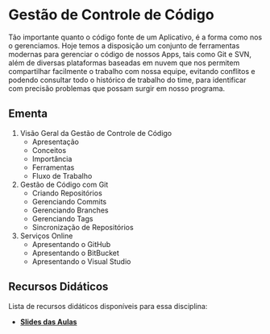 # Gestão de Controle de Código
Tão importante quanto o código fonte de um Aplicativo, é a forma como nos o gerenciamos. Hoje temos a disposição um conjunto de ferramentas modernas para gerenciar o código de nossos Apps, tais como Git e SVN, além de diversas plataformas baseadas em nuvem que nos permitem compartilhar facilmente o trabalho com nossa equipe, evitando conflitos e podendo consultar todo o histórico de trabalho do time, para identificar com precisão problemas que possam surgir em nosso programa.

## Ementa
1.	Visão Geral da Gestão de Controle de Código
    * Apresentação
    * Conceitos
    * Importância
    * Ferramentas
    * Fluxo de Trabalho
2.	Gestão de Código com Git
    * Criando Repositórios
    * Gerenciando Commits
    * Gerenciando Branches
    * Gerenciando Tags
    * Sincronização de Repositórios
3.	Serviços Online
    * Apresentando o GitHub
    * Apresentando o BitBucket
    * Apresentando o Visual Studio

## Recursos Didáticos
Lista de recursos didáticos disponíveis para essa disciplina:

* [**Slides das Aulas**](SLIDES%20-%20Gestão%20de%20Controle%20de%20Código.pdf)